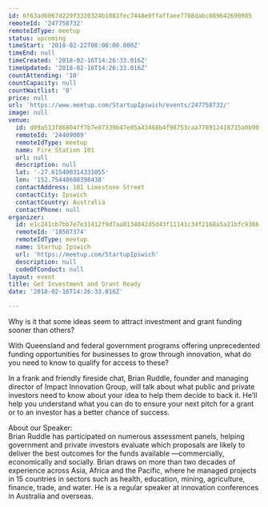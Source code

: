 ```yaml
---
id: 6f63ad6067d229f3320324b1083fec7448e0ffaffaee7788dabc089642690985
remoteId: '247758732'
remoteIdType: meetup
status: upcoming
timeStart: '2018-02-22T08:00:00.000Z'
timeEnd: null
timeCreated: '2018-02-16T14:26:33.016Z'
timeUpdated: '2018-02-16T14:26:33.016Z'
countAttending: '10'
countCapacity: null
countWaitlist: '0'
price: null
url: 'https://www.meetup.com/StartupIpswich/events/247758732/'
image: null
venue:
  id: d09a513f86804ff7b7e07339b47e05a43468b4f98753caa778912418735a0b90
  remoteId: '24409009'
  remoteIdType: meetup
  name: Fire Station 101
  url: null
  description: null
  lat: '-27.615400314331055'
  lon: '152.75448608398438'
  contactAddress: 101 Limestone Street
  contactCity: Ipswich
  contactCountry: Australia
  contactPhone: null
organizer:
  id: e1c241cb7bb7e7e31412f9d7aa8134042d5d43f11141c34f2168a5a21bfc9386
  remoteId: '18507374'
  remoteIdType: meetup
  name: Startup Ipswich
  url: 'https://meetup.com/StartupIpswich'
  description: null
  codeOfConduct: null
layout: event
title: Get Investment and Grant Ready
date: '2018-02-16T14:26:33.016Z'

---
```

<p>Why is it that some ideas seem to attract investment and grant funding sooner than others?</p> <p>With Queensland and federal government programs offering unprecedented funding opportunities for businesses to grow through innovation, what do you need to know to qualify for access to these?</p> <p>In a frank and friendly fireside chat, Brian Ruddle, founder and managing director of Impact Innovation Group, will talk about what public and private investors need to know about your idea to help them decide to back it. He’ll help you understand what you can do to ensure your next pitch for a grant or to an investor has a better chance of success.</p> <p>About our Speaker:<br/>Brian Ruddle has participated on numerous assessment panels, helping government and private investors evaluate which proposals are likely to deliver the best outcomes for the funds available —commercially, economically and socially. Brian draws on more than two decades of experience across Asia, Africa and the Pacific, where he managed projects in 15 countries in sectors such as health, education, mining, agriculture, finance, trade, and water. He is a regular speaker at innovation conferences in Australia and overseas.</p>
